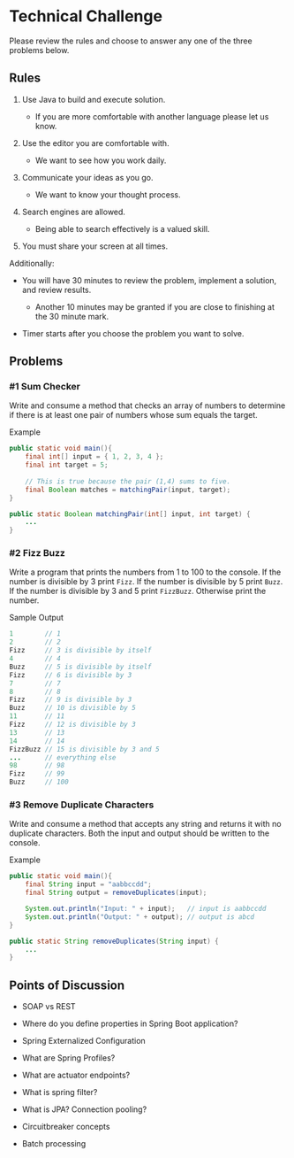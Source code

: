 # Technical Challenge

Please review the rules and choose to answer any one of the three problems below. 

## Rules

1. Use Java to build and execute solution. 

     - If you are more comfortable with another language please let us know.
     
1. Use the editor you are comfortable with.

     - We want to see how you work daily.
     
1. Communicate your ideas as you go.

     - We want to know your thought process. 
     
1. Search engines are allowed.

     - Being able to search effectively is a valued skill. 

1. You must share your screen at all times.

Additionally:

- You will have 30 minutes to review the problem, implement a solution, and review results. 

     - Another 10 minutes may be granted if you are close to finishing at the 30 minute mark. 

- Timer starts after you choose the problem you want to solve.

## Problems

### #1 Sum Checker

Write and consume a method that checks an array of numbers to determine if there is at least one pair of numbers whose sum equals the target.

Example
```java
public static void main(){
    final int[] input = { 1, 2, 3, 4 };
    final int target = 5;
    
    // This is true because the pair (1,4) sums to five.
    final Boolean matches = matchingPair(input, target); 
}

public static Boolean matchingPair(int[] input, int target) {
    ...
}
```

### #2 Fizz Buzz

Write a program that prints the numbers from 1 to 100 to the console. If the number is divisible by 3 print `Fizz`. If the number is divisible by 5 print `Buzz`. If the number is divisible by 3 and 5 print `FizzBuzz`. Otherwise print the number.

Sample Output
```java
1        // 1
2        // 2
Fizz     // 3 is divisible by itself
4        // 4
Buzz     // 5 is divisible by itself
Fizz     // 6 is divisible by 3
7        // 7
8        // 8
Fizz     // 9 is divisible by 3
Buzz     // 10 is divisible by 5
11       // 11
Fizz     // 12 is divisible by 3
13       // 13
14       // 14
FizzBuzz // 15 is divisible by 3 and 5
...      // everything else
98       // 98
Fizz     // 99
Buzz     // 100
```

### #3 Remove Duplicate Characters

Write and consume a method that accepts any string and returns it with no duplicate characters. Both the input and output should be written to the console.

Example
```java
public static void main(){
    final String input = "aabbccdd";
    final String output = removeDuplicates(input);

    System.out.println("Input: " + input);   // input is aabbccdd
    System.out.println("Output: " + output); // output is abcd
}

public static String removeDuplicates(String input) {
    ...
}
```

## Points of Discussion

- SOAP vs REST

- Where do you define properties in Spring Boot application?

- Spring Externalized Configuration

- What are Spring Profiles?

- What are actuator endpoints?

- What is spring filter?

- What is JPA? Connection pooling?

- Circuitbreaker concepts

- Batch processing
